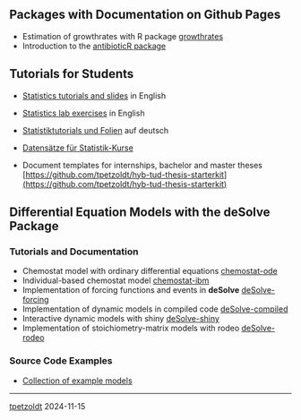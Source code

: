 <!--
**tpetzoldt/tpetzoldt** is a ✨ _special_ ✨ repository because its `README.md` (this file) appears on your GitHub profile.
-->


## Packages with Documentation on Github Pages

* Estimation of growthrates with R package [growthrates](https://tpetzoldt.github.io/growthrates/)
* Introduction to the [antibioticR package](https://tpetzoldt.github.io/antibioticR)

## Tutorials for Students

* [Statistics tutorials and slides](https://tpetzoldt.github.io/elements/) in English
* [Statistics lab exercises](https://tpetzoldt.github.io/element-labs/) in English

* [Statistiktutorials und Folien](https://tpetzoldt.github.io/elements-de/) auf deutsch
* [Datensätze für Statistik-Kurse](https://tpetzoldt.github.io/datasets/)

* Document templates for internships, bachelor and master theses [https://github.com/tpetzoldt/hyb-tud-thesis-starterkit](https://github.com/tpetzoldt/hyb-tud-thesis-starterkit)

## Differential Equation Models with the  **deSolve** Package

### Tutorials and Documentation

* Chemostat model with ordinary differential equations [chemostat-ode](chemostat/chemostat-ode.html)
* Individual-based chemostat model [chemostat-ibm](chemostat/chemostat-ibm.html)
* Implementation of forcing functions and events in **deSolve** [deSolve-forcing](deSolve-forcing/deSolve-forcing.html)
* Implementation of dynamic models in compiled code [deSolve-compiled](deSolve-compiled/deSolve-compiled.html)
* Interactive dynamic models with shiny [deSolve-shiny](deSolve-shiny/deSolve-shiny.html)
* Implementation of stoichiometry-matrix models with rodeo [deSolve-rodeo](deSolve-rodeo/rodeo-lv3.html)

### Source Code Examples

* [Collection of example models](https://github.com/tpetzoldt/dynamic-R-models)




---
[tpetzoldt](https://github.com/tpetzoldt) 2024-11-15
